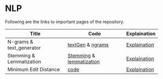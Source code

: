 # NLP 
Following are the links to important pages of the repository. 

| Title | Code | Explaination |
|------|-----|-----|
| N-grams & text_generator| [textGen](https://github.com/rushikeshnaik779/PracticeForNLP/blob/main/ngrams/Basic_Language_Model_.ipynb) & [ngrams](https://github.com/rushikeshnaik779/PracticeForNLP/blob/main/ngrams/Creating_Ngrams.ipynb) | [Explaination](https://github.com/rushikeshnaik779/PracticeForNLP/blob/main/ngrams/README.md) | 
| Stemming & Lemmatization| [Stemming](https://github.com/rushikeshnaik779/PracticeForNLP/blob/main/Stemming-Lemmatization/Stemming.ipynb) & [lemmatization](https://github.com/rushikeshnaik779/PracticeForNLP/blob/main/Stemming-Lemmatization/Lemma.ipynb) | [Explaination](https://github.com/rushikeshnaik779/PracticeForNLP/blob/main/Stemming-Lemmatization/README.md) | 
| Minimum Edit Distance| [code](https://github.com/rushikeshnaik779/PracticeForNLP/blob/main/Minimum_Edit_Distance/minimum_Edit_distance.ipynb) | [Explaination](https://github.com/rushikeshnaik779/PracticeForNLP/blob/main/Minimum_Edit_Distance/README.md) | 

